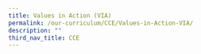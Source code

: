 ```yaml
---
title: Values in Action (VIA)
permalink: /our-curriculum/CCE/Values-in-Action-VIA/
description: ""
third_nav_title: CCE
---
```

